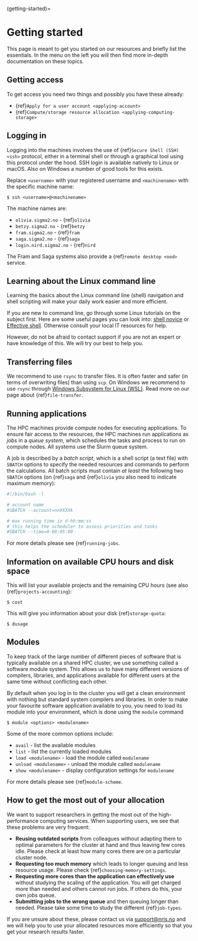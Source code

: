 (getting-started)=

# Getting started

This page is meant to get you started on our resources and briefly list the
essentials. In the menu on the left you will then find more in-depth
documentation on these topics.


## Getting access

To get access you need two things and possibly you have these already:
- {ref}`Apply for a user account <applying-account>`
- {ref}`Compute/storage resource allocation <applying-computing-storage>`


## Logging in

Logging into the machines involves the use of {ref}`Secure Shell (SSH) <ssh>` protocol,
either in a terminal shell or through a graphical tool using this protocol
under the hood.  SSH login is available natively to Linux or macOS. Also on
Windows a number of good tools for this exists.

Replace `<username>` with your registered username and `<machinename>` with the
specific machine name:
```console
$ ssh <username>@<machinename>
```

The machine names are:
- `olivia.sigma2.no` - {ref}`olivia`
- `betzy.sigma2.no` - {ref}`betzy`
- `fram.sigma2.no` - {ref}`fram`
- `saga.sigma2.no` - {ref}`saga`
- `login.nird.sigma2.no` - {ref}`nird`

The Fram and Saga systems also provide a {ref}`remote desktop <ood>` service.


## Learning about the Linux command line

Learning the basics about the Linux command line (shell) navigation and shell
scripting will make your daily work easier and more efficient.

If you are new to command line, go through some Linux tutorials on the subject
first.  Here are some useful pages you can look into: [shell
novice](https://swcarpentry.github.io/shell-novice/) or [Effective
shell](https://effective-shell.com). Otherwise consult your local IT resources
for help.

However, do not be afraid to contact support if you are not an expert or have
knowledge of this. We will try our best to help you.


## Transferring files

We recommend to use `rsync` to transfer files. It is often faster and safer (in
terms of overwriting files) than using `scp`. On Windows we recommend to use
`rsync` through [Windows Subsystem for Linux
(WSL)](https://en.wikipedia.org/wiki/Windows_Subsystem_for_Linux).  Read more
on our page about {ref}`file-transfer`.


## Running applications

The HPC machines provide compute nodes for executing applications. To ensure
fair access to the resources, the HPC machines run applications as _jobs_ in a
_queue system_, which schedules the tasks and process to run on compute nodes.
All systems use the Slurm queue system.

A job is described by a _batch script_, which is a shell script (a text file)
with `SBATCH` options to specify the needed resources and commands to perform
the calculations. All batch scripts must contain _at least_ the following
two `SBATCH` options (on {ref}`saga` and {ref}`olivia` you also need to indicate maximum memory):

```bash
#!/bin/bash -l

# account name
#SBATCH --account=nnXXXXk

# max running time in d-hh:mm:ss
# this helps the scheduler to assess priorities and tasks
#SBATCH --time=0-00:05:00
```

For more details please see {ref}`running-jobs`.


## Information on available CPU hours and disk space

This will list your available projects and the remaining CPU hours
(see also {ref}`projects-accounting`):
```console
$ cost
```

This will give you information about your disk {ref}`storage-quota`:
```console
$ dusage
```


## Modules

To keep track of the large number of different pieces of software that is
typically available on a shared HPC cluster, we use something called a software
module system. This allows us to have many different versions of compilers,
libraries, and applications available for different users at the same time
without conflicting each other.

By default when you log in to the cluster you will get a clean environment with
nothing but standard system compilers and libraries. In order to make your
favourite software application available to you, you need to load its module
into your environment, which is done using the `module` command

```console
$ module <options> <modulename>
```

Some of the more common options include:

* `avail` - list the available modules
* `list` - list the currently loaded modules
* `load <modulename>` - load the module called `modulename`
* `unload <modulename>` - unload the module called `modulename`
* `show <modulename>` - display configuration settings for `modulename`

For more details please see {ref}`module-scheme`.


## How to get the most out of your allocation

We want to support researchers in getting the most out of the
high-performance computing services. When supporting users, we see that
these problems are very frequent:

- **Reusing outdated scripts** from colleagues without adapting them to
  optimal parameters for the cluster at hand and thus leaving few cores
  idle. Please check at least how many cores there are on a particular
  cluster node.
- **Requesting too much memory** which leads to longer queuing and less
  resource usage. Please check {ref}`choosing-memory-settings`.
- **Requesting more cores than the application can effectively use** without
  studying the scaling of the application. You will get charged more than
  needed and others cannot run jobs. If others do this, your own jobs queue.
- **Submitting jobs to the wrong queue** and then queuing longer than
  needed. Please take some time to study the different {ref}`job-types`.

If you are unsure about these, please contact us via
support@nris.no and we will help you to use your allocated
resources more efficiently so that you get your research results faster.
